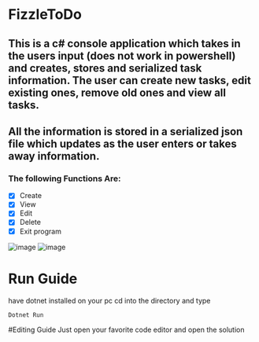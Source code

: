# FizzleToDo

## This is a c# console application which takes in the users input (does not work in powershell) and creates, stores and serialized task information. The user can create new tasks, edit existing ones, remove old ones and view all tasks.

## All the information is stored in a serialized json file which updates as the user enters or takes away information.

### The following Functions Are:

- [x] Create
- [x] View
- [x] Edit
- [x] Delete
- [x] Exit program

![image](https://user-images.githubusercontent.com/25106878/205512778-106b57c0-ec27-4c59-8f95-1f12b258585b.png)
![image](https://user-images.githubusercontent.com/25106878/205512841-d0259f95-d0d7-4a13-9df8-03064c2e0ec9.png)

# Run Guide
have dotnet installed on your pc
cd into the directory and type 
```
Dotnet Run
```
#Editing Guide
Just open your favorite code editor and open the solution 
